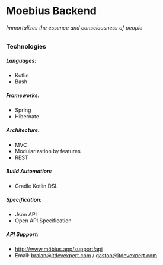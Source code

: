 # Moebius Backend

###### Immortalizes the essence and consciousness of people


### Technologies

##### Languages:
 * Kotlin
 * Bash
 
##### Frameworks:
 * Spring
 * Hibernate
 
##### Architecture:
 * MVC
 * Modularization by features
 * REST

##### Build Automation:
 * Gradle Kotlin DSL

##### Specification:
 * Json API
 * Open API Specification
 
##### API Support:
 * http://www.möbius.app/support/api
 * Email: braian@itdevexpert.com / gaston@itdevexpert.com